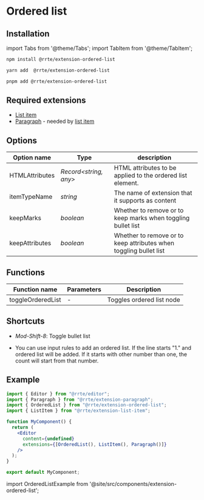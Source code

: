 # Ordered list

## Installation

import Tabs from '@theme/Tabs';
import TabItem from '@theme/TabItem';

<Tabs>
  <TabItem value="npm" label="npm" default>

```bash
npm install @rrte/extension-ordered-list
```

  </TabItem>
  <TabItem value="yarn" label="yarn">

```bash
yarn add  @rrte/extension-ordered-list
```

  </TabItem>
  <TabItem value="pnpm" label="pnpm">

```bash
pnpm add @rrte/extension-ordered-list
```

  </TabItem>
</Tabs>

## Required extensions

- [List item](list-item)
- [Paragraph](paragraph) - needed by [list item](list-item)

## Options

| Option name    | Type                   | description                                                       |
| -------------- | ---------------------- | ----------------------------------------------------------------- |
| HTMLAttributes | _Record\<string, any>_ | HTML attributes to be applied to the ordered list element.        |
| itemTypeName   | _string_               | The name of extension that it supports as content                 |
| keepMarks      | _boolean_              | Whether to remove or to keep marks when toggling bullet list      |
| keepAttributes | _boolean_              | Whether to remove or to keep attributes when toggling bullet list |

## Functions

| Function name     | Parameters | Description               |
| ----------------- | ---------- | ------------------------- |
| toggleOrderedList | -          | Toggles ordered list node |

## Shortcuts

- _Mod-Shift-8_: Toggle bullet list

- You can use input rules to add an ordered list. If the line starts "1." and ordered list will be added. If it starts with other number than one, the count will start from that number.

## Example

```jsx
import { Editor } from "@rrte/editor";
import { Paragraph } from "@rrte/extension-paragraph";
import { OrderedList } from "@rrte/extension-ordered-list";
import { ListItem } from "@rrte/extension-list-item";

function MyComponent() {
  return (
    <Editor
      content={undefined}
      extensions={[OrderedList(), ListItem(), Paragraph()]}
    />
  );
}

export default MyComponent;
```

import OrderedListExample from '@site/src/components/extension-ordered-list';

<OrderedListExample />
